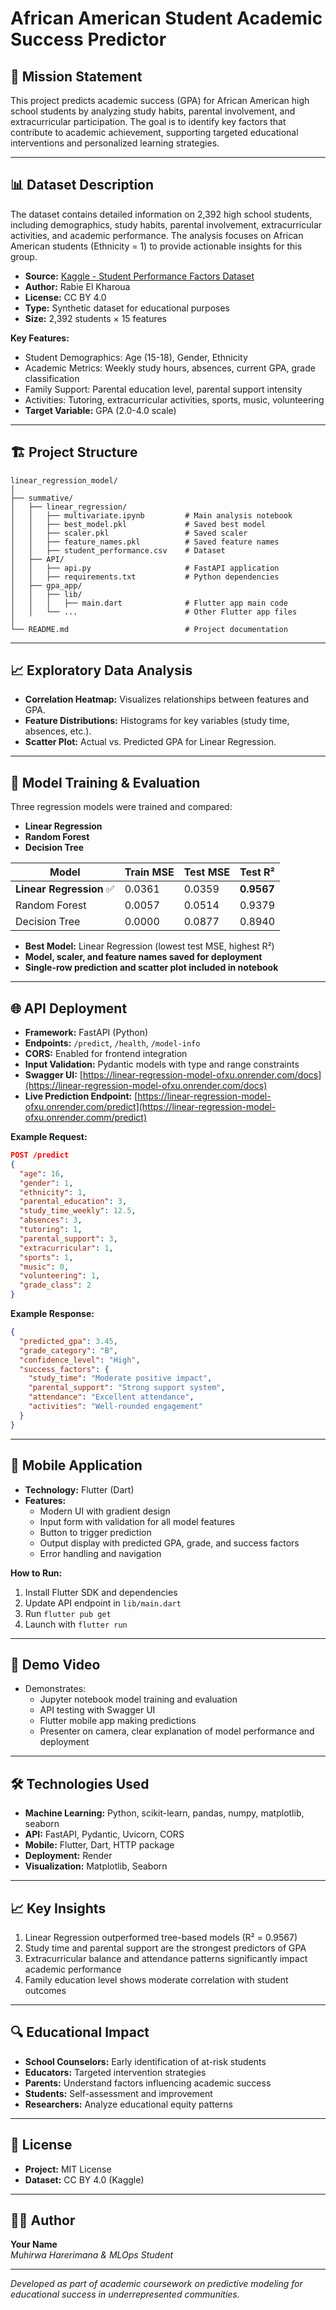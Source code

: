 # African American Student Academic Success Predictor

## 🎯 Mission Statement

This project predicts academic success (GPA) for African American high school students by analyzing study habits, parental involvement, and extracurricular participation. The goal is to identify key factors that contribute to academic achievement, supporting targeted educational interventions and personalized learning strategies.

---

## 📊 Dataset Description

The dataset contains detailed information on 2,392 high school students, including demographics, study habits, parental involvement, extracurricular activities, and academic performance. The analysis focuses on African American students (Ethnicity = 1) to provide actionable insights for this group.

- **Source:** [Kaggle - Student Performance Factors Dataset](https://www.kaggle.com/datasets/rabieelkharoua/students-performance-dataset)
- **Author:** Rabie El Kharoua
- **License:** CC BY 4.0
- **Type:** Synthetic dataset for educational purposes
- **Size:** 2,392 students × 15 features

**Key Features:**
- Student Demographics: Age (15-18), Gender, Ethnicity
- Academic Metrics: Weekly study hours, absences, current GPA, grade classification
- Family Support: Parental education level, parental support intensity
- Activities: Tutoring, extracurricular activities, sports, music, volunteering
- **Target Variable:** GPA (2.0-4.0 scale)

---

## 🏗️ Project Structure

```
linear_regression_model/
│
├── summative/
│   ├── linear_regression/
│   │   ├── multivariate.ipynb         # Main analysis notebook
│   │   ├── best_model.pkl             # Saved best model
│   │   ├── scaler.pkl                 # Saved scaler
│   │   ├── feature_names.pkl          # Saved feature names
│   │   ├── student_performance.csv    # Dataset
│   ├── API/
│   │   ├── api.py                     # FastAPI application
│   │   ├── requirements.txt           # Python dependencies
│   ├── gpa_app/
│   │   ├── lib/
│   │   │   ├── main.dart              # Flutter app main code
│   │   └── ...                        # Other Flutter app files
│
└── README.md                          # Project documentation
```

---

## 📈 Exploratory Data Analysis

- **Correlation Heatmap:** Visualizes relationships between features and GPA.
- **Feature Distributions:** Histograms for key variables (study time, absences, etc.).
- **Scatter Plot:** Actual vs. Predicted GPA for Linear Regression.

---

## 🤖 Model Training & Evaluation

Three regression models were trained and compared:
- **Linear Regression**
- **Random Forest**
- **Decision Tree**

| Model               | Train MSE | Test MSE | Test R² |
|---------------------|-----------|----------|---------|
| **Linear Regression** ✅ | 0.0361    | 0.0359   | **0.9567** |
| Random Forest       | 0.0057    | 0.0514   | 0.9379  |
| Decision Tree       | 0.0000    | 0.0877   | 0.8940  |

- **Best Model:** Linear Regression (lowest test MSE, highest R²)
- **Model, scaler, and feature names saved for deployment**
- **Single-row prediction and scatter plot included in notebook**

---

## 🌐 API Deployment

- **Framework:** FastAPI (Python)
- **Endpoints:** `/predict`, `/health`, `/model-info`
- **CORS:** Enabled for frontend integration
- **Input Validation:** Pydantic models with type and range constraints
- **Swagger UI:** [https://linear-regression-model-ofxu.onrender.com/docs](https://linear-regression-model-ofxu.onrender.com/docs)
- **Live Prediction Endpoint:** [https://linear-regression-model-ofxu.onrender.com/predict](https://linear-regression-model-ofxu.onrender.comm/predict)

**Example Request:**
```json
POST /predict
{
  "age": 16,
  "gender": 1,
  "ethnicity": 1,
  "parental_education": 3,
  "study_time_weekly": 12.5,
  "absences": 3,
  "tutoring": 1,
  "parental_support": 3,
  "extracurricular": 1,
  "sports": 1,
  "music": 0,
  "volunteering": 1,
  "grade_class": 2
}
```

**Example Response:**
```json
{
  "predicted_gpa": 3.45,
  "grade_category": "B",
  "confidence_level": "High",
  "success_factors": {
    "study_time": "Moderate positive impact",
    "parental_support": "Strong support system",
    "attendance": "Excellent attendance",
    "activities": "Well-rounded engagement"
  }
}
```

---

## 📱 Mobile Application

- **Technology:** Flutter (Dart)
- **Features:**
  - Modern UI with gradient design
  - Input form with validation for all model features
  - Button to trigger prediction
  - Output display with predicted GPA, grade, and success factors
  - Error handling and navigation

**How to Run:**
1. Install Flutter SDK and dependencies
2. Update API endpoint in `lib/main.dart`
3. Run `flutter pub get`
4. Launch with `flutter run`

---

## 🎥 Demo Video

- Demonstrates:
  - Jupyter notebook model training and evaluation
  - API testing with Swagger UI
  - Flutter mobile app making predictions
  - Presenter on camera, clear explanation of model performance and deployment

---

## 🛠️ Technologies Used

- **Machine Learning:** Python, scikit-learn, pandas, numpy, matplotlib, seaborn
- **API:** FastAPI, Pydantic, Uvicorn, CORS
- **Mobile:** Flutter, Dart, HTTP package
- **Deployment:** Render
- **Visualization:** Matplotlib, Seaborn

---

## 📈 Key Insights

1. Linear Regression outperformed tree-based models (R² = 0.9567)
2. Study time and parental support are the strongest predictors of GPA
3. Extracurricular balance and attendance patterns significantly impact academic performance
4. Family education level shows moderate correlation with student outcomes

---

## 🔍 Educational Impact

- **School Counselors:** Early identification of at-risk students
- **Educators:** Targeted intervention strategies
- **Parents:** Understand factors influencing academic success
- **Students:** Self-assessment and improvement
- **Researchers:** Analyze educational equity patterns

---

## 📝 License

- **Project:** MIT License
- **Dataset:** CC BY 4.0 (Kaggle)

---

## 👨‍💻 Author

**Your Name**  
*Muhirwa Harerimana & MLOps Student*

---

*Developed as part of academic coursework on predictive modeling for educational success in underrepresented communities.*